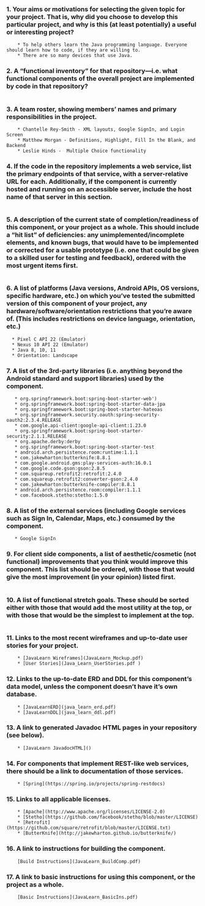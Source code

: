 
### 1. Your aims or motivations for selecting the given topic for your project. That is, why did you choose to develop this particular project, and why is this (at least potentially) a useful or interesting project?
```
    * To help others learn the Java programming language. Everyone should learn how to code, if they are willing to. 
    * There are so many devices that use Java.
```

### 2. A “functional inventory” for that repository—i.e. what functional components of the overall project are implemented by code in that repository?
```

```
### 3. A team roster, showing members’ names and primary responsibilities in the project.
```
    * Chantelle Rey-Smith - XML layouts, Google SignIn, and Login Screen
    * Matthew Morgan - Definitions, Highlight, Fill In the Blank, and Backend
    * Leslie Hinds -  Multiple Choice functionality
```

### 4. If the code in the repository implements a web service, list the primary endpoints of that service, with a server-relative URL for each. Additionally, if the component is currently hosted and running on an accessible server, include the host name of that server in this section.
```

```
### 5. A description of the current state of completion/readiness of this component, or your project as a whole. This should include a “hit list” of deficiencies: any unimplemented/incomplete elements, and known bugs, that would have to be implemented or corrected for a usable prototype (i.e. one that could be given to a skilled user for testing and feedback), ordered with the most urgent items first.
```

```

### 6. A list of platforms (Java versions, Android APIs, OS versions, specific hardware, etc.) on which you’ve tested the submitted version of this component of your project, any hardware/software/orientation restrictions that you’re aware of. (This includes restrictions on device language, orientation, etc.)
  ```
    * Pixel C API 22 (Emulator)
    * Nexus 10 API 22 (Emulator)
    * Java 8, 10, 11
    * Orientation: Landscape
  ```

### 7. A list of the 3rd-party libraries (i.e. anything beyond the Android standard and support libraries) used by the component.
 ```
    * org.springframework.boot:spring-boot-starter-web')
    * org.springframework.boot:spring-boot-starter-data-jpa
    * org.springframework.boot:spring-boot-starter-hateoas
    * org.springframework.security.oauth:spring-security-oauth2:2.3.4.RELEASE
    * com.google.api-client:google-api-client:1.23.0
    * org.springframework.boot:spring-boot-starter-security:2.1.1.RELEASE
    * org.apache.derby:derby
    * org.springframework.boot:spring-boot-starter-test
    * android.arch.persistence.room:runtime:1.1.1
    * com.jakewharton:butterknife:8.8.1
    * com.google.android.gms:play-services-auth:16.0.1
    * com.google.code.gson:gson:2.8.5
    * com.squareup.retrofit2:retrofit:2.4.0
    * com.squareup.retrofit2:converter-gson:2.4.0
    * com.jakewharton:butterknife-compiler:8.8.1
    * android.arch.persistence.room:compiler:1.1.1
    * com.facebook.stetho:stetho:1.5.0
 ```
 
### 8. A list of the external services (including Google services such as Sign In, Calendar, Maps, etc.) consumed by the component.
 ```
    * Google SignIn
 ```
 
### 9. For client side components, a list of aesthetic/cosmetic (not functional) improvements that you think would improve this component. This list should be ordered, with those that would give the most improvement (in your opinion) listed first.
```

```

### 10. A list of functional stretch goals. These should be sorted either with those that would add the most utility at the top, or with those that would be the simplest to implement at the top.
```

```
### 11. Links to the most recent wireframes and up-to-date user stories for your project.
```
    * [JavaLearn Wireframes](JavaLearn_Mockup.pdf)
    * [User Stories](Java_Learn_UserStories.pdf )
```

### 12. Links to the up-to-date ERD and DDL for this component’s data model, unless the component doesn’t have it’s own database.
```
    * [JavaLearnERD](java_learn_erd.pdf)
    * [JavaLearnDDL](java_learn_ddl.pdf)
```

### 13. A link to generated Javadoc HTML pages in your repository (see below).
```
    * [JavaLearn JavadocHTML]()
```

### 14. For components that implement REST-like web services, there should be a link to documentation of those services.
```
    * [Spring](https://spring.io/projects/spring-restdocs)
```

### 15. Links to all applicable licenses.
```
    * [Apache](http://www.apache.org/licenses/LICENSE-2.0)
    * [Stetho](https://github.com/facebook/stetho/blob/master/LICENSE)
    * [Retrofit](https://github.com/square/retrofit/blob/master/LICENSE.txt)
    * [ButterKnife](http://jakewharton.github.io/butterknife/)
```

### 16. A link to instructions for building the component.
```
    [Build Instructions](JavaLearn_BuildComp.pdf)
```
### 17. A link to basic instructions for using this component, or the project as a whole.
```
    [Basic Instructions](JavaLearn_BasicIns.pdf)
```

